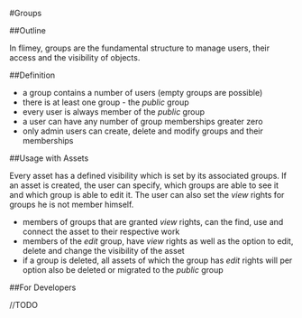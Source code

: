 #Groups

##Outline

In flimey, groups are the fundamental structure to manage users, their access and the visibility of objects.

##Definition

* a group contains a number of users (empty groups are possible)
* there is at least one group - the *public* group
* every user is always member of the *public* group
* a user can have any number of group memberships greater zero
* only admin users can create, delete and modify groups and their memberships

##Usage with Assets

Every asset has a defined visibility which is set by its associated groups. If an asset is created, the user
can specify, which groups are able to see it and which group is able to edit it. The user can also set the *view* rights for groups he is not member himself.

* members of groups that are granted *view* rights, can the find, use and connect the asset to their respective work
* members of the *edit* group, have *view* rights as well as the option to edit, delete and change the visibility of the asset
* if a group is deleted, all assets of which the group has *edit* rights will per option also be deleted or migrated to the *public* group

##For Developers

//TODO